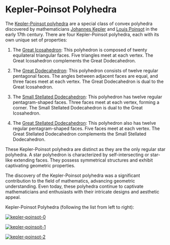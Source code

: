 # Kepler-Poinsot Polyhedra

The [Kepler-Poinsot polyhedra](https://en.wikipedia.org/wiki/Kepler%E2%80%93Poinsot_polyhedron) are a special class of convex polyhedra discovered by mathematicians [Johannes Kepler](https://en.wikipedia.org/wiki/Johannes_Kepler) and [Louis Poinsot](https://en.wikipedia.org/wiki/Louis_Poinsot) in the early 17th century. There are four Kepler-Poinsot polyhedra, each with its own unique set of properties:

1. The [Great Icosahedron](https://en.wikipedia.org/wiki/Great_icosahedron): This polyhedron is composed of twenty equilateral triangular faces. Five triangles meet at each vertex. The Great Icosahedron complements the Great Dodecahedron.

2. The [Great Dodecahedron](https://en.wikipedia.org/wiki/Great_dodecahedron): This polyhedron consists of twelve regular pentagonal faces. The angles between adjacent faces are equal, and three faces meet at each vertex. The Great Dodecahedron is dual to the Great Icosahedron.

3. The [Small Stellated Dodecahedron](https://en.wikipedia.org/wiki/Small_stellated_dodecahedron): This polyhedron has twelve regular pentagram-shaped faces. Three faces meet at each vertex, forming a corner. The Small Stellated Dodecahedron is dual to the Great Icosahedron.

4. The [Great Stellated Dodecahedron](https://en.wikipedia.org/wiki/Great_stellated_dodecahedron): This polyhedron also has twelve regular pentagram-shaped faces. Five faces meet at each vertex. The Great Stellated Dodecahedron complements the Small Stellated Dodecahedron.

These Kepler-Poinsot polyhedra are distinct as they are the only regular star polyhedra. A star polyhedron is characterized by self-intersecting or star-like extending faces. They possess symmetrical structures and exhibit captivating geometric properties.

The discovery of the Kepler-Poinsot polyhedra was a significant contribution to the field of mathematics, advancing geometric understanding. Even today, these polyhedra continue to captivate mathematicians and enthusiasts with their intricate designs and aesthetic appeal.

Kepler-Poinsot Polyhedra (following the list from left to right):

[![kepler-poinsot-0](https://github.com/newell/newell.github.io/assets/4163356/a922b4c9-df49-4e9e-a4f2-0455ec334172)](https://github.com/newell/newell.github.io/assets/4163356/a922b4c9-df49-4e9e-a4f2-0455ec334172)

[![kepler-poinsoit-1](https://github.com/newell/newell.github.io/assets/4163356/7792d133-ab47-4738-8ff3-a292cd21fc23)](https://github.com/newell/newell.github.io/assets/4163356/7792d133-ab47-4738-8ff3-a292cd21fc23)

[![kepler-poinsot-2](https://github.com/newell/newell.github.io/assets/4163356/0b702b85-955a-45f3-871d-218bdf758031)](https://github.com/newell/newell.github.io/assets/4163356/0b702b85-955a-45f3-871d-218bdf758031)

